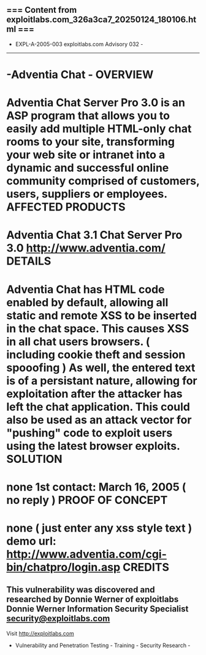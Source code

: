 === Content from exploitlabs.com_326a3ca7_20250124_180106.html ===
------------------------------------------------------------
- EXPL-A-2005-003 exploitlabs.com Advisory 032 -
------------------------------------------------------------
-Adventia Chat -
OVERVIEW
========
Adventia Chat Server Pro 3.0 is an ASP program that allows
you to easily add multiple HTML-only chat rooms to your site,
transforming your web site or intranet into a dynamic and
successful online community comprised of customers, users,
suppliers or employees.
AFFECTED PRODUCTS
=================
Adventia Chat 3.1
Chat Server Pro 3.0
http://www.adventia.com/
DETAILS
=======
Adventia Chat has HTML code enabled by default, allowing all static
and remote XSS to be inserted in the chat space. This causes XSS in all
chat users browsers. ( including cookie theft and session spooofing )
As well, the entered text is of a persistant nature, allowing for
exploitation after the attacker has left the chat application.
This could also be used as an attack vector for "pushing" code
to exploit users using the latest browser exploits.
SOLUTION
========
none
1st contact: March 16, 2005 ( no reply )
PROOF OF CONCEPT
================
none ( just enter any xss style text )
demo url: http://www.adventia.com/cgi-bin/chatpro/login.asp
CREDITS
=======
This vulnerability was discovered and researched by
Donnie Werner of exploitlabs
Donnie Werner
Information Security Specialist
security@exploitlabs.com
--
Visit http://exploitlabs.com
- Vulnerability and Penetration Testing - Training - Security Research -
